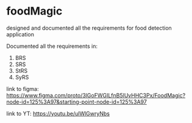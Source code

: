 # foodMagic

designed and documented all the requirements for food detection application 

Documented all the requirements in: 
1) BRS
2) SRS
3) StRS
4) SyRS

link to figma: https://www.figma.com/proto/3lGoFWGILfnB5lUvHHC3Px/FoodMagic?node-id=125%3A97&starting-point-node-id=125%3A97

link to YT: https://youtu.be/ulWlGwryNbs
